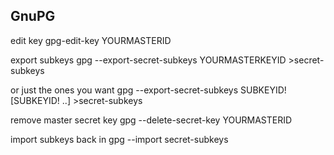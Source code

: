 GnuPG 
-----

edit key
  gpg-edit-key YOURMASTERID

export subkeys
gpg --export-secret-subkeys YOURMASTERKEYID >secret-subkeys

or just the ones you want
gpg --export-secret-subkeys SUBKEYID! [SUBKEYID! ..] >secret-subkeys

remove master secret key
gpg --delete-secret-key YOURMASTERID

import subkeys back in
gpg --import secret-subkeys

